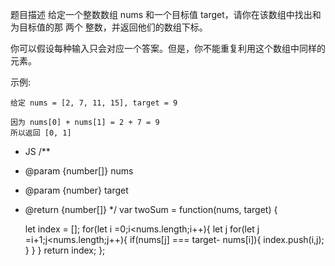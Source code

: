 题目描述
  给定一个整数数组 nums 和一个目标值 target，请你在该数组中找出和为目标值的那 两个 整数，并返回他们的数组下标。

你可以假设每种输入只会对应一个答案。但是，你不能重复利用这个数组中同样的元素。

示例:

    给定 nums = [2, 7, 11, 15], target = 9

    因为 nums[0] + nums[1] = 2 + 7 = 9
    所以返回 [0, 1]

- JS
/**
 * @param {number[]} nums
 * @param {number} target
 * @return {number[]}
 */
var twoSum = function(nums, target) {
    
    let index = [];
    for(let i =0;i<nums.length;i++){
        let j 
        for(let j =i+1;j<nums.length;j++){
            if(nums[j] === target- nums[i]){
               index.push(i,j);
            }
        }
    }
    return index;
};
